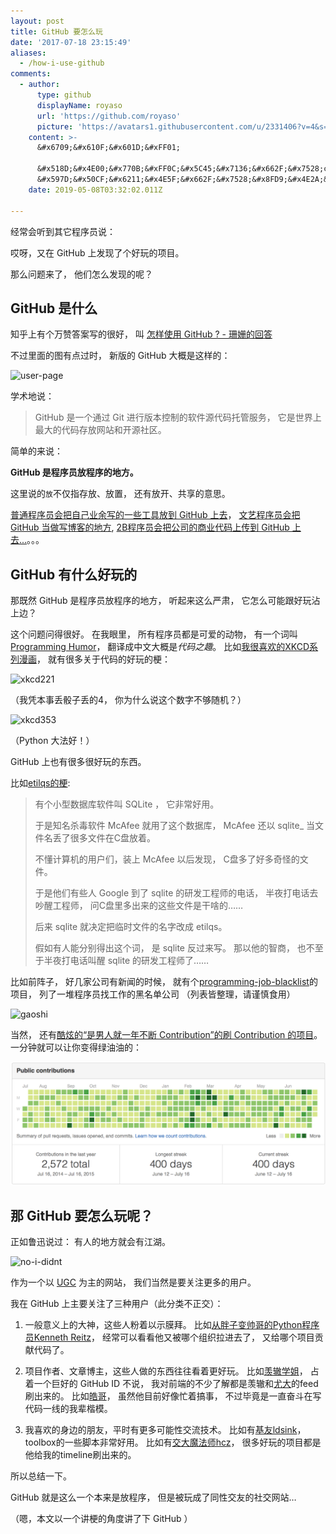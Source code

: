 ```yaml
---
layout: post
title: GitHub 要怎么玩
date: '2017-07-18 23:15:49'
aliases:
  - /how-i-use-github
comments:
  - author:
      type: github
      displayName: royaso
      url: 'https://github.com/royaso'
      picture: 'https://avatars1.githubusercontent.com/u/2331406?v=4&s=73'
    content: >-
      &#x6709;&#x610F;&#x601D;&#xFF01;

      &#x518D;&#x4E00;&#x770B;&#xFF0C;&#x5C45;&#x7136;&#x662F;&#x7528;comment,
      &#x597D;&#x50CF;&#x6211;&#x4E5F;&#x662F;&#x7528;&#x8FD9;&#x4E2A;&#x3002;
    date: 2019-05-08T03:32:02.011Z

---
```


经常会听到其它程序员说：

哎呀，又在 GitHub 上发现了个好玩的项目。

那么问题来了，
他们怎么发现的呢？

<!--more-->

## GitHub 是什么

知乎上有个万赞答案写的很好，
叫 [怎样使用 GitHub ? - 珊姗的回答][zhihu-github]

不过里面的图有点过时，
新版的 GitHub 大概是这样的：

![user-page][user-page]

学术地说：

> GitHub 是一个通过 Git 进行版本控制的软件源代码托管服务，
> 它是世界上最大的代码存放网站和开源社区。

简单的来说：

**GitHub 是程序员放程序的地方。**

这里说的`放`不仅指存放、放置，
还有放开、共享的意思。

[普通程序员会把自己业余写的一些工具放到 GitHub 上去][hacker-scripts]，
[文艺程序员会把 GitHub 当做写博客的地方][fouber-blog],
[2B程序员会把公司的商业代码上传到 GitHub 上去...][suning]。。。


## GitHub 有什么好玩的

那既然 GitHub 是程序员放程序的地方，
听起来这么严肃，
它怎么可能跟好玩沾上边？

这个问题问得很好。
在我眼里，
所有程序员都是可爱的动物，
有一个词叫[Programming Humor][reddit-programming-humor]，
翻译成中文大概是*代码之趣*。
比如[我很喜欢的XKCD系列漫画][xkcd]，
就有很多关于代码的好玩的梗：

![xkcd221][xkcd221]

（我凭本事丢骰子丢的4，
你为什么说这个数字不够随机？）

![xkcd353][xkcd353]

（Python 大法好！）

GitHub 上也有很多很好玩的东西。

比如[etilqs的梗][sqlite]:

> 有个小型数据库软件叫 SQLite ，
> 它非常好用。
>
> 于是知名杀毒软件 McAfee 就用了这个数据库，
> McAfee 还以 sqlite\_ 当文件名丢了很多文件在C盘放着。
>
> 不懂计算机的用户们，装上 McAfee 以后发现，
> C盘多了好多奇怪的文件。
>
> 于是他们有些人 Google 到了 sqlite 的研发工程师的电话，
> 半夜打电话去吵醒工程师，
> 问C盘里多出来的这些文件是干啥的……
>
> 后来 sqlite 就决定把临时文件的名字改成 etilqs。
>
> 假如有人能分别得出这个词，
> 是 sqlite 反过来写。
> 那以他的智商，
> 也不至于半夜打电话叫醒 sqlite 的研发工程师了……

比如前阵子，
好几家公司有新闻的时候，
就有个[programming-job-blacklist][blacklist]的项目，
列了一堆程序员找工作的黑名单公司
（列表皆整理，请谨慎食用）

![gaoshi][gaoshi]

当然，
还有[酷炫的“是男人就一年不断 Contribution”的刷 Contribution 的项目][rockstar]。
一分钟就可以让你变得绿油油的：

![contribution][contribution]


## 那 GitHub 要怎么玩呢？

正如鲁迅说过：
有人的地方就会有江湖。

![no-i-didnt][no]

作为一个以 [UGC][ugc] 为主的网站，
我们当然是要关注更多的用户。

我在 GitHub 上主要关注了三种用户（此分类不正交）：

1. 一般意义上的大神，这些人粉着以示膜拜。
比如[从胖子变帅哥的Python程序员Kenneth Reitz][kr-story]，
经常可以看看他又被哪个组织拉进去了，
又给哪个项目贡献代码了。

2. 项目作者、文章博主，这些人做的东西往往看着更好玩。
比如[羡辙学姐][zhangwenli]，
占着一个巨好的 GitHub ID 不说，
我对前端的不少了解都是羡辙和[尤大][You]的feed刷出来的。
比如[皓哥][haoel]，
虽然他目前好像忙着搞事，
不过毕竟是一直奋斗在写代码一线的我辈楷模。

3. 我喜欢的身边的朋友，平时有更多可能性交流技术。
比如有[基友ldsink][ldsink]，
toolbox的一些脚本非常好用。
比如有[交大魔法师hcz][hcz]，
很多好玩的项目都是他给我的timeline刷出来的。


所以总结一下。

GitHub 就是这么一个本来是放程序，
但是被玩成了同性交友的社交网站…

（嗯，本文以一个讲梗的角度讲了下 GitHub ）


[zhihu-github]: https://www.zhihu.com/question/20070065/answer/79557687
[user-page]: /assets/pics/github/mine_panel.jpg
[hacker-scripts]: https://github.com/NARKOZ/hacker-scripts
[fouber-blog]: https://github.com/fouber/blog/issues/1
[suning]: http://shell909090.org/blog/archives/2792/
[reddit-programming-humor]: https://www.reddit.com/r/ProgrammerHumor/
[xkcd]: https://xkcd.com
[xkcd221]: https://imgs.xkcd.com/comics/random_number.png
[xkcd353]: https://imgs.xkcd.com/comics/python.png
[sqlite]: https://github.com/mackyle/sqlite/blob/3cf493d4018042c70a4db733dd38f96896cd825f/src/os.h#L52-L62
[blacklist]: https://github.com/shengxinjing/programmer-job-blacklist
[gaoshi]: /assets/pics/gaoshi.jpg
[rockstar]: https://github.com/avinassh/rockstar
[contribution]: https://github.com/avinassh/rockstar/raw/master/images/greensgreensgreens.png
[no]: /assets/pics/not_said.jpg
[ugc]: https://en.wikipedia.org/wiki/User-generated_content
[kr-story]: https://zhuanlan.zhihu.com/p/20346580
[zhangwenli]: https://github.com/Ovilia
[You]: https://github.com/yyx990803
[haoel]: https://github.com/haoel
[hcz]: https://github.com/hczhcz
[ldsink]: https://github.com/ldsink

